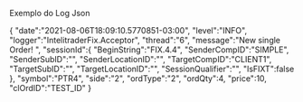 Exemplo do Log Json

{
    "date":"2021-08-06T18:09:10.5770851-03:00",
    "level":"INFO",
    "logger":"IntelitraderFix.Acceptor",
    "thread":"6",
    "message":"New single Order! ",
    "sessionId":{
        "BeginString":"FIX.4.4",
        "SenderCompID":"SIMPLE",
        "SenderSubID":"",
        "SenderLocationID":"",
        "TargetCompID":"CLIENT1",
        "TargetSubID":"",
        "TargetLocationID":"",
        "SessionQualifier":"",
        "IsFIXT":false
    },
    "symbol":"PTR4",
    "side":"2",
    "ordType":"2",
    "ordQty":4,
    "price":10,
    "clOrdID":"TEST_ID"
}
